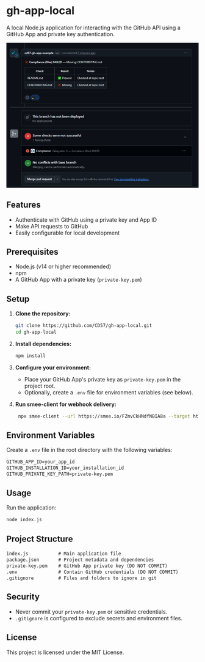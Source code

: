 # gh-app-local

A local Node.js application for interacting with the GitHub API using a GitHub App and private key authentication.

![Compliance Result Example](./resources/images/compliance-result.png)

## Features

- Authenticate with GitHub using a private key and App ID
- Make API requests to GitHub
- Easily configurable for local development

## Prerequisites

- Node.js (v14 or higher recommended)
- npm
- A GitHub App with a private key (`private-key.pem`)

## Setup

1. **Clone the repository:**

   ```sh
   git clone https://github.com/CD57/gh-app-local.git
   cd gh-app-local
   ```

2. **Install dependencies:**

   ```sh
   npm install
   ```

3. **Configure your environment:**
   - Place your GitHub App's private key as `private-key.pem` in the project root.
   - Optionally, create a `.env` file for environment variables (see below).

4. **Run smee-client for webhook delivery:**

   ```sh
    npx smee-client --url https://smee.io/FZmvCkHNdfNBIA8a --target http://localhost:3000/events
   ```

## Environment Variables

Create a `.env` file in the root directory with the following variables:

```env
GITHUB_APP_ID=your_app_id
GITHUB_INSTALLATION_ID=your_installation_id
GITHUB_PRIVATE_KEY_PATH=private-key.pem
```

## Usage

Run the application:

```sh
node index.js
```

## Project Structure

```text
index.js           # Main application file
package.json       # Project metadata and dependencies
private-key.pem    # GitHub App private key (DO NOT COMMIT)
.env               # Contain GitHub credentials (DO NOT COMMIT)
.gitignore         # Files and folders to ignore in git
```

## Security

- Never commit your `private-key.pem` or sensitive credentials.
- `.gitignore` is configured to exclude secrets and environment files.

## License

This project is licensed under the MIT License.

